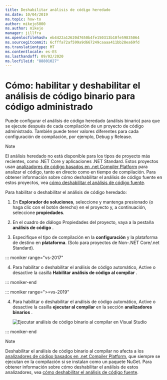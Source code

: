 ```yaml
---
title: Deshabilitar análisis de código heredado
ms.date: 10/04/2019
ms.topic: how-to
author: mikejo5000
ms.author: mikejo
manager: jillfra
ms.openlocfilehash: eb4422a12620d7650b4fe150313b10fe59835064
ms.sourcegitcommit: 6cfffa72af599a9d667249caaaa411bb28ea69fd
ms.translationtype: MT
ms.contentlocale: es-ES
ms.lasthandoff: 09/02/2020
ms.locfileid: "88801027"
---
```

# <a name="how-to-enable-and-disable-binary-code-analysis-for-managed-code"></a>Cómo: habilitar y deshabilitar el análisis de código binario para código administrado

Puede configurar el análisis de código heredado (análisis binario) para que se ejecute después de cada compilación de un proyecto de código administrado. También puede tener valores diferentes para cada configuración de compilación, por ejemplo, Debug y Release.

> [!NOTE]
> El análisis heredado no está disponible para los tipos de proyecto más recientes, como .NET Core y aplicaciones .NET Standard. Estos proyectos usan [analizadores de código basados en .net Compiler Platform](roslyn-analyzers-overview.md) para analizar el código, tanto en directo como en tiempo de compilación. Para obtener información sobre cómo deshabilitar el análisis de código fuente en estos proyectos, vea [cómo deshabilitar el análisis de código fuente](disable-code-analysis.md).

Para habilitar o deshabilitar el análisis de código heredado:

1. En **Explorador de soluciones**, seleccione y mantenga presionado (o haga clic con el botón derecho) en el proyecto y, a continuación, seleccione **propiedades**.

2. En el cuadro de diálogo Propiedades del proyecto, vaya a la pestaña **análisis de código** .

3. Especifique el tipo de compilación en la **configuración** y la plataforma de destino en **plataforma**. (Solo para proyectos de Non-.NET Core/.net Standard).

::: moniker range="vs-2017"

4. Para habilitar o deshabilitar el análisis de código automático, Active o desactive la casilla **Habilitar análisis de código al compilar** .

::: moniker-end

::: moniker range=">=vs-2019"

4. Para habilitar o deshabilitar el análisis de código automático, Active o desactive la casilla **ejecutar al compilar** en la sección **analizadores binarios** .

   ![Ejecutar análisis de código binario al compilar en Visual Studio](media/run-on-build-binary-analyzers.png)

::: moniker-end

> [!NOTE]
> Deshabilitar el análisis de código binario al compilar no afecta a los [analizadores de código basados en .net Compiler Platform](roslyn-analyzers-overview.md), que siempre se ejecutan en la compilación si se instalan como un paquete NuGet. Para obtener información sobre cómo deshabilitar el análisis de estos analizadores, vea [cómo deshabilitar el análisis de código fuente](disable-code-analysis.md).
